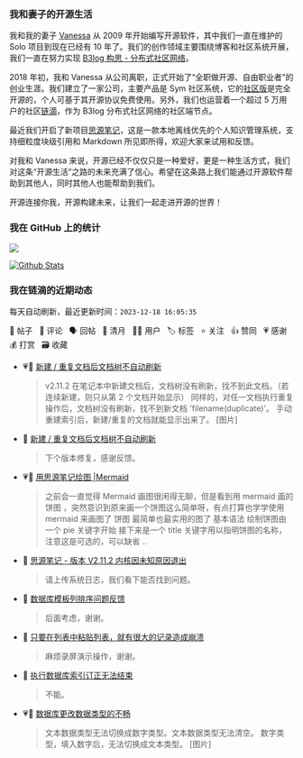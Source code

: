 ### 我和妻子的开源生活

我和我的妻子 [Vanessa](https://github.com/Vanessa219) 从 2009 年开始编写开源软件，其中我们一直在维护的 Solo 项目到现在已经有 10 年了。我们的创作领域主要围绕博客和社区系统开展，我们一直在努力实现 [B3log 构思 - 分布式社区网络](https://ld246.com/article/1546941897596)。

2018 年初，我和 Vanessa 从公司离职，正式开始了“全职做开源、自由职业者”的创业生涯。我们建立了一家公司，主要产品是 Sym 社区系统，它的[社区版](https://github.com/88250/symphony)是完全开源的，个人可基于其开源协议免费使用。另外，我们也运营着一个超过 5 万用户的社区[链滴](https://ld246.com)，作为 B3log 分布式社区网络的社区端节点。

最近我们开启了新项目[思源笔记](https://github.com/siyuan-note/siyuan)，这是一款本地离线优先的个人知识管理系统，支持细粒度块级引用和 Markdown 所见即所得，欢迎大家来试用和反馈。

对我和 Vanessa 来说，开源已经不仅仅只是一种爱好，更是一种生活方式，我们对这条“开源生活”之路的未来充满了信心。希望在这条路上我们能通过开源软件帮助到其他人，同时其他人也能帮助到我们。

开源连接你我，开源构建未来，让我们一起走进开源的世界！

### 我在 GitHub 上的统计

<a title="Hits" target="_blank" href="https://github.com/88250/88250"><img src="https://hits.b3log.org/88250/88250.svg"></a>

[![Github Stats](https://github-readme-stats.vercel.app/api?username=88250&theme=tokyonight&show_icons=true)](https://github.com/88250)

<!--events start -->

### 我在链滴的近期动态

每天自动刷新，最近更新时间：`2023-12-18 16:05:35`

📝 帖子 &nbsp; 💬 评论 &nbsp; 🗣 回帖 &nbsp; 🌙 清月 &nbsp; 👨‍💻 用户 &nbsp; 🏷️ 标签 &nbsp; ⭐️ 关注 &nbsp; 👍 赞同 &nbsp; 💗 感谢 &nbsp; 💰 打赏 &nbsp; 🗃 收藏

* 💗📝 [新建 / 重复文档后文档树不自动刷新](https://ld246.com/article/1702884436114)

  > v2.11.2 在笔记本中新建文档后，文档树没有刷新，找不到此文档。（若连续新建，则只从第 2 个文档开始显示） 同样的，对任一文档执行重复操作后，文档树没有刷新，找不到新文档 'filename(duplicate)'。 手动重建索引后，新建/重复的文档就能显示出来了。 [图片]
* 💬 [新建 / 重复文档后文档树不自动刷新](https://ld246.com/article/1702884436114/comment/1702886293209#comments)

  > 下个版本修复，感谢反馈。
* 💗📝 [用思源笔记绘图 |Mermaid](https://ld246.com/article/1702885780923)

  > 之前会一直觉得 Mermaid 画图很闲得无聊，但是看到用 mermaid 画的饼图 ，突然意识到原来画一个饼图这么简单呀，有点打算也学学使用 mermaid 来画图了 饼图 最简单也最实用的图了 基本语法 绘制饼图由一个 pie 关键字开始 接下来是一个 title 关键字用以指明饼图的名称，注意这是可选的，可以缺省 ..
* 💬 [思源笔记 - 版本 V2.11.2 内核因未知原因退出](https://ld246.com/article/1702866630327/comment/1702876448026#comments)

  > 请上传系统日志，我们看下能否找到问题。
* 💬 [数据库模板列排序问题反馈](https://ld246.com/article/1702871433047/comment/1702875836009#comments)

  > 后面考虑，谢谢。
* 💬 [只要在列表中粘贴列表，就有很大的记录造成崩溃](https://ld246.com/article/1702874051736/comment/1702874182238#comments)

  > 麻烦录屏演示操作，谢谢。
* 💬 [执行数据库索引订正无法结束](https://ld246.com/article/1702796603853/comment/1702873992511#comments)

  > 不能。
* 💗📝 [数据库更改数据类型的不畅](https://ld246.com/article/1702871791961)

  > 文本数据类型无法切换成数字类型。文本数据类型无法清空。 数字类型，填入数字后，无法切换成文本类型。 [图片]


<!--events end -->
